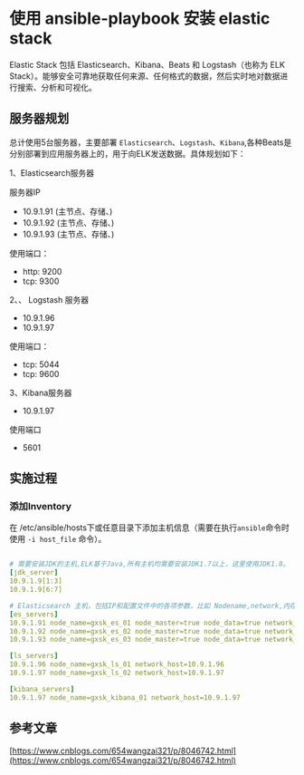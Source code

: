 # 使用 ansible-playbook 安装 elastic stack

Elastic Stack 包括 Elasticsearch、Kibana、Beats 和 Logstash（也称为 ELK Stack）。能够安全可靠地获取任何来源、任何格式的数据，然后实时地对数据进行搜索、分析和可视化。

## 服务器规划

总计使用5台服务器，主要部署 `Elasticsearch`、`Logstash`、`Kibana`,各种Beats是分别部署到应用服务器上的，用于向ELK发送数据。具体规划如下：

1、Elasticsearch服务器

服务器IP

- 10.9.1.91 (主节点、存储、)
- 10.9.1.92 (主节点、存储、)
- 10.9.1.93 (主节点、存储、)

使用端口：

- http: 9200
- tcp: 9300

2、、 Logstash 服务器

- 10.9.1.96
- 10.9.1.97

使用端口：

- tcp: 5044
- tcp: 9600

3、Kibana服务器

- 10.9.1.97

使用端口

- 5601

## 实施过程

### 添加Inventory

在 /etc/ansible/hosts下或任意目录下添加主机信息（需要在执行`ansible`命令时使用 `-i host_file` 命令）。

```yml

# 需要安装JDK的主机,ELK基于Java,所有主机均需要安装JDK1.7以上，这里使用JDK1.8。 
[jdk_server]
10.9.1.9[1:3]
10.9.1.9[6:7]

# Elasticsearch 主机，包括IP和配置文件中的各项参数，比如 Nodename,network,内存大小等
[es_servers]
10.9.1.91 node_name=gxsk_es_01 node_master=true node_data=true network_host=10.9.1.91
10.9.1.92 node_name=gxsk_es_02 node_master=true node_data=true network_host=10.9.1.92
10.9.1.93 node_name=gxsk_es_03 node_master=true node_data=true network_host=10.9.1.93

[ls_servers]
10.9.1.96 node_name=gxsk_ls_01 network_host=10.9.1.96
10.9.1.97 node_name=gxsk_ls_02 network_host=10.9.1.97

[kibana_servers]
10.9.1.97 node_name=gxsk_kibana_01 network_host=10.9.1.97
```

## 参考文章

[https://www.cnblogs.com/654wangzai321/p/8046742.html](https://www.cnblogs.com/654wangzai321/p/8046742.html)
